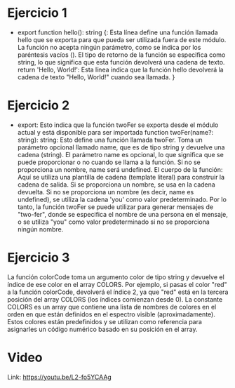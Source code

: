 # Ejercicio 1
 
 * export function hello(): string {: Esta línea define una función llamada hello que se exporta para que pueda ser utilizada fuera de este módulo. La función no acepta ningún parámetro, como se indica por los paréntesis vacíos (). El tipo de retorno de la función se especifica como string, lo que significa que esta función devolverá una cadena de texto. return 'Hello, World!': Esta línea indica que la función hello devolverá la cadena de texto "Hello, World!" cuando sea llamada.
 }

 # Ejercicio 2

* export: Esto indica que la función twoFer se exporta desde el módulo actual y está disponible para ser importada  function twoFer(name?: string): string: Esto define una función llamada twoFer. Toma un parámetro opcional llamado name, que es de tipo string y devuelve una cadena (string). El parámetro name es opcional, lo que significa que se puede proporcionar o no cuando se llama a la función. Si no se proporciona un nombre, name será undefined. El cuerpo de la función: Aquí se utiliza una plantilla de cadena (template literal) para construir la cadena de salida. Si se proporciona un nombre, se usa en la cadena devuelta. Si no se proporciona un nombre (es decir, name es undefined), se utiliza la cadena 'you' como valor predeterminado.  Por lo tanto, la función twoFer se puede utilizar para generar mensajes de "two-fer", donde se especifica el nombre de una persona en el mensaje, o se utiliza "you" como valor predeterminado si no se proporciona ningún nombre.
 
 # Ejercicio 3

La función colorCode toma un argumento color de tipo string y devuelve el índice de ese color en el array COLORS. Por ejemplo, si pasas el color "red" a la función colorCode, devolverá el índice 2, ya que "red" está en la tercera posición del array COLORS (los índices comienzan desde 0). La constante COLORS es un array que contiene una lista de nombres de colores en el orden en que están definidos en el espectro visible (aproximadamente). Estos colores están predefinidos y se utilizan como referencia para asignarles un código numérico basado en su posición en el array. 

# Video 
Link: https://youtu.be/L2-fo5YCAAg 